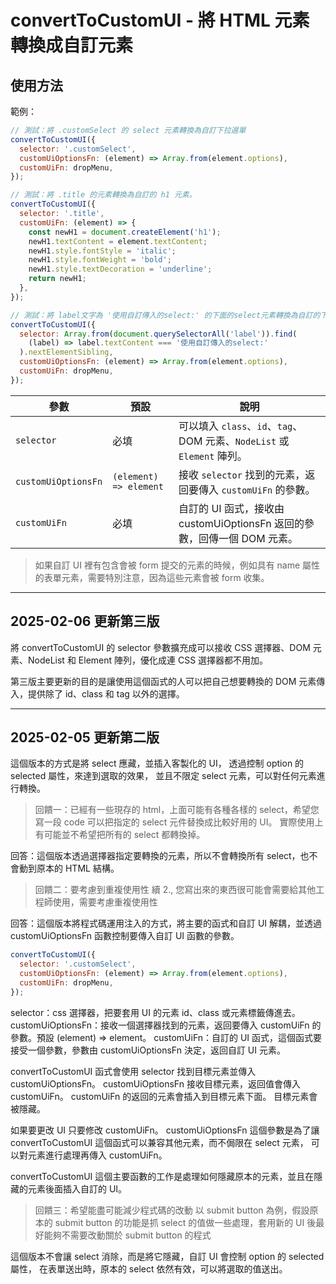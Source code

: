 # convertToCustomUI - 將 HTML 元素轉換成自訂元素

## 使用方法

範例：

```js
// 測試：將 .customSelect 的 select 元素轉換為自訂下拉選單
convertToCustomUI({
  selector: '.customSelect',
  customUiOptionsFn: (element) => Array.from(element.options),
  customUiFn: dropMenu,
});

// 測試：將 .title 的元素轉換為自訂的 h1 元素。
convertToCustomUI({
  selector: '.title',
  customUiFn: (element) => {
    const newH1 = document.createElement('h1');
    newH1.textContent = element.textContent;
    newH1.style.fontStyle = 'italic';
    newH1.style.fontWeight = 'bold';
    newH1.style.textDecoration = 'underline';
    return newH1;
  },
});

// 測試：將 label文字為 '使用自訂傳入的select:' 的下面的select元素轉換為自訂的下拉選單
convertToCustomUI({
  selector: Array.from(document.querySelectorAll('label')).find(
    (label) => label.textContent === '使用自訂傳入的select:'
  ).nextElementSibling,
  customUiOptionsFn: (element) => Array.from(element.options),
  customUiFn: dropMenu,
});
```

| 參數                | 預設                   | 說明                                                                     |
| ------------------- | ---------------------- | ------------------------------------------------------------------------ |
| `selector`          | 必填                   | 可以填入 `class`、`id`、`tag`、DOM 元素、`NodeList` 或 `Element` 陣列。  |
| `customUiOptionsFn` | `(element) => element` | 接收 `selector` 找到的元素，返回要傳入 `customUiFn` 的參數。             |
| `customUiFn`        | 必填                   | 自訂的 UI 函式，接收由 customUiOptionsFn 返回的參數，回傳一個 DOM 元素。 |

> 如果自訂 UI 裡有包含會被 form 提交的元素的時候，例如具有 name 屬性的表單元素，需要特別注意，因為這些元素會被 form 收集。

---

## 2025-02-06 更新第三版

將 convertToCustomUI 的 selector 參數擴充成可以接收 CSS 選擇器、DOM 元素、NodeList 和 Element 陣列，優化成連 CSS 選擇器都不用加。

第三版主要更新的目的是讓使用這個函式的人可以把自己想要轉換的 DOM 元素傳入，提供除了 id、class 和 tag 以外的選擇。

---

## 2025-02-05 更新第二版

這個版本的方式是將 select 應藏，並插入客製化的 UI，
透過控制 option 的 selected 屬性，來達到選取的效果，
並且不限定 select 元素，可以對任何元素進行轉換。

> 回饋一：已經有一些現存的 html，上面可能有各種各樣的 select，希望您寫一段 code 可以把指定的 select 元件替換成比較好用的 UI。
> 實際使用上有可能並不希望把所有的 select 都轉換掉。

回答：這個版本透過選擇器指定要轉換的元素，所以不會轉換所有 select，也不會動到原本的 HTML 結構。

> 回饋二：要考慮到重複使用性
> 續 2., 您寫出來的東西很可能會需要給其他工程師使用，需要考慮重複使用性

回答：這個版本將程式碼運用注入的方式，將主要的函式和自訂 UI 解耦，並透過 customUiOptionsFn 函數控制要傳入自訂 UI 函數的參數。

```js
convertToCustomUI({
  selector: '.customSelect',
  customUiOptionsFn: (element) => Array.from(element.options),
  customUiFn: dropMenu,
});
```

selector：css 選擇器，把要套用 UI 的元素 id、class 或元素標籤傳進去。
customUiOptionsFn：接收一個選擇器找到的元素，返回要傳入 customUiFn 的參數。預設 (element) => element。
customUiFn：自訂的 UI 函式，這個函式要接受一個參數，參數由 customUiOptionsFn 決定，返回自訂 UI 元素。

convertToCustomUI 函式會使用 selector 找到目標元素並傳入 customUiOptionsFn。
customUiOptionsFn 接收目標元素，返回值會傳入 customUiFn。
customUiFn 的返回的元素會插入到目標元素下面。
目標元素會被隱藏。

如果要更改 UI 只要修改 customUiFn。
customUiOptionsFn 這個參數是為了讓 convertToCustomUI 這個函式可以兼容其他元素，而不侷限在 select 元素，
可以對元素進行處理再傳入 customUiFn。

convertToCustomUI 這個主要函數的工作是處理如何隱藏原本的元素，並且在隱藏的元素後面插入自訂的 UI。

> 回饋三：希望能盡可能減少程式碼的改動
> 以 submit button 為例，假設原本的 submit button 的功能是抓 select 的值做一些處理，套用新的 UI 後最好能夠不需要改動關於 submit button 的程式

這個版本不會讓 select 消除，而是將它隱藏，自訂 UI 會控制 option 的 selected 屬性，
在表單送出時，原本的 select 依然有效，可以將選取的值送出。
